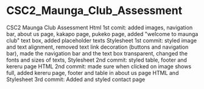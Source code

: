 # CSC2_Maunga_Club_Assessment
CSC2 Maunga Club Assessment
Html 1st comit: added images, navigation bar, about us page, kakapo page, pukeko page, added "welcome to maunga club" text box, added placeholder texts
Stylesheet 1st commit: styled image and text alignment, removed text link decoration (buttons and navigation bar), made the navigation bar and the text box transparent, changed the fonts and sizes of texts, 
Stylesheet 2nd commit: styled table, footer and kereru page
HTML 2nd commit: made sure when clicked on image shows full, added kereru page, footer and table in about us page
HTML and Stylesheet 3rd commit: Added and styled contact page
